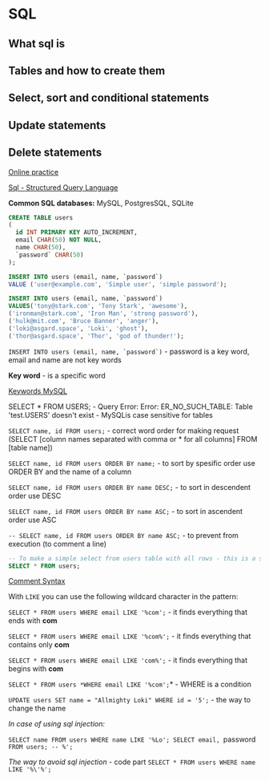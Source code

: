 # SQL 

## What sql is

## Tables and how to create them

## Select, sort and conditional statements

## Update statements

## Delete statements


[Online practice](https://www.db-fiddle.com)

[Sql - Structured Query Language](https://en.wikipedia.org/wiki/SQL)

**Common SQL databases:** MySQL, PostgresSQL, SQLite

```sql
CREATE TABLE users 
( 
  id INT PRIMARY KEY AUTO_INCREMENT, 
  email CHAR(50) NOT NULL,
  name CHAR(50),
  `password` CHAR(50)
);
```
```sql
INSERT INTO users (email, name, `password`) 
VALUE ('user@example.com', 'Simple user', 'simple password'); 
```
```sql
INSERT INTO users (email, name, `password`) 
VALUES('tony@stark.com', 'Tony Stark', 'awesome'),
('ironman@stark.com', 'Iron Man', 'strong password'),
('hulk@mit.com', 'Bruce Banner', 'anger'),
('loki@asgard.space', 'Loki', 'ghost'),
('thor@asgard.space', 'Thor', 'god of thunder!');
```

```INSERT INTO users (email, name, `password`)``` - password is a key word, email and name are not key words

**Key word** - is a specific word 

[Keywords MySQL](https://dev.mysql.com/doc/refman/5.7/en/keywords.html)

SELECT * FROM USERS;  - Query Error: Error: ER_NO_SUCH_TABLE: Table 'test.USERS' doesn't exist - MySQLis case sensitive for tables


`SELECT name, id FROM users;` - correct word order for making request (SELECT [column names separated with comma or * for all columns] FROM [table name])

`SELECT name, id FROM users ORDER BY name;` - to sort by spesific order use ORDER BY and the name of a column

`SELECT name, id FROM users ORDER BY name DESC;` - to sort in descendent order use DESC

`SELECT name, id FROM users ORDER BY name ASC;` - to sort in ascendent order use ASC

`-- SELECT name, id FROM users ORDER BY name ASC;` - to prevent from execution (to comment a line)

```sql
-- To make a simple select from users table with all rows - this is a simple comment, that will not be executed
SELECT * FROM users; 
```

[Comment Syntax](https://dev.mysql.com/doc/refman/5.7/en/comments.html)

With `LIKE` you can use the following wildcard character in the pattern: 

`SELECT * FROM users WHERE email LIKE '%com';` - it finds everything that ends with **com**

`SELECT * FROM users WHERE email LIKE '%com%';` - it finds everything that contains only **com**

`SELECT * FROM users WHERE email LIKE 'com%';` - it finds everything that begins with **com**

`SELECT * FROM users *WHERE email LIKE '%com';`* - WHERE is a condition 

`UPDATE users SET name = "Allmighty Loki" WHERE id = '5';` - the way to change the name

*In case of using sql injection:*

`SELECT name FROM users WHERE name LIKE '%Lo'; SELECT email, `password` FROM users; -- %';`

*The way to avoid sql injection* - code part
`SELECT * FROM users WHERE name LIKE '%\'%';`






